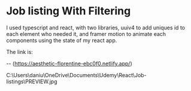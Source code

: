 # Job listing With Filtering

I used typescript and react, with two libraries, uuiv4 to add uniques id to each element who needed it, and framer motion to animate each components using the state of my react app.

The link is:

-- (https://aesthetic-florentine-ebc0f0.netlify.app/)

C:\Users\daniu\OneDrive\Documents\Udemy\React\Job-listings\PREVIEW.jpg
